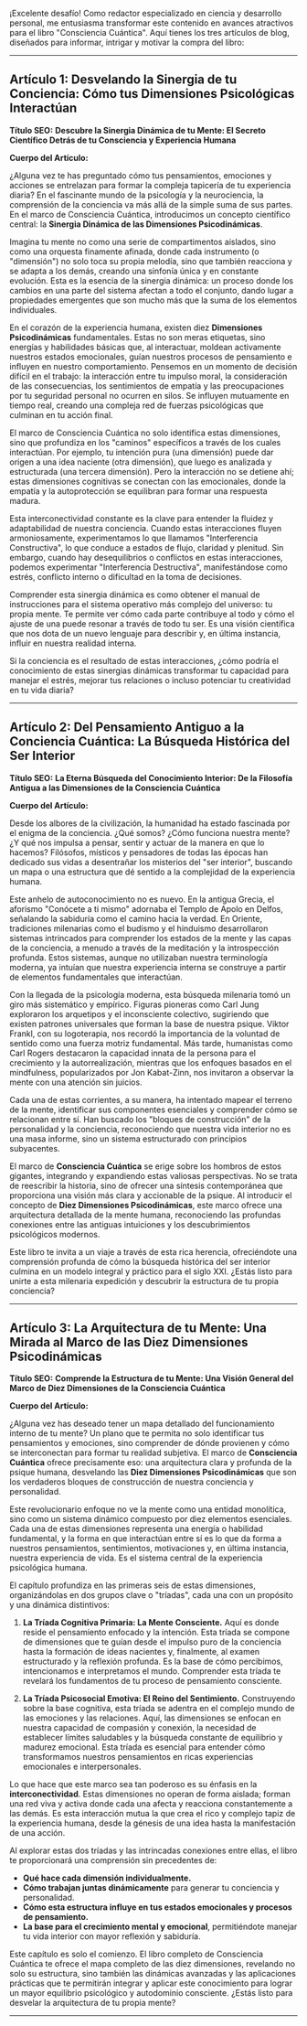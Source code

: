 ¡Excelente desafío! Como redactor especializado en ciencia y desarrollo personal, me entusiasma transformar este contenido en avances atractivos para el libro "Consciencia Cuántica". Aquí tienes los tres artículos de blog, diseñados para informar, intrigar y motivar la compra del libro:

---

## Artículo 1: Desvelando la Sinergia de tu Conciencia: Cómo tus Dimensiones Psicológicas Interactúan

**Título SEO:** **Descubre la Sinergia Dinámica de tu Mente: El Secreto Científico Detrás de tu Consciencia y Experiencia Humana**

**Cuerpo del Artículo:**

¿Alguna vez te has preguntado cómo tus pensamientos, emociones y acciones se entrelazan para formar la compleja tapicería de tu experiencia diaria? En el fascinante mundo de la psicología y la neurociencia, la comprensión de la conciencia va más allá de la simple suma de sus partes. En el marco de Consciencia Cuántica, introducimos un concepto científico central: la **Sinergia Dinámica de las Dimensiones Psicodinámicas**.

Imagina tu mente no como una serie de compartimentos aislados, sino como una orquesta finamente afinada, donde cada instrumento (o "dimensión") no solo toca su propia melodía, sino que también reacciona y se adapta a los demás, creando una sinfonía única y en constante evolución. Esta es la esencia de la sinergia dinámica: un proceso donde los cambios en una parte del sistema afectan a todo el conjunto, dando lugar a propiedades emergentes que son mucho más que la suma de los elementos individuales.

En el corazón de la experiencia humana, existen diez **Dimensiones Psicodinámicas** fundamentales. Estas no son meras etiquetas, sino energías y habilidades básicas que, al interactuar, moldean activamente nuestros estados emocionales, guían nuestros procesos de pensamiento e influyen en nuestro comportamiento. Pensemos en un momento de decisión difícil en el trabajo: la interacción entre tu impulso moral, la consideración de las consecuencias, los sentimientos de empatía y las preocupaciones por tu seguridad personal no ocurren en silos. Se influyen mutuamente en tiempo real, creando una compleja red de fuerzas psicológicas que culminan en tu acción final.

El marco de Consciencia Cuántica no solo identifica estas dimensiones, sino que profundiza en los "caminos" específicos a través de los cuales interactúan. Por ejemplo, tu intención pura (una dimensión) puede dar origen a una idea naciente (otra dimensión), que luego es analizada y estructurada (una tercera dimensión). Pero la interacción no se detiene ahí; estas dimensiones cognitivas se conectan con las emocionales, donde la empatía y la autoprotección se equilibran para formar una respuesta madura.

Esta interconectividad constante es la clave para entender la fluidez y adaptabilidad de nuestra conciencia. Cuando estas interacciones fluyen armoniosamente, experimentamos lo que llamamos "Interferencia Constructiva", lo que conduce a estados de flujo, claridad y plenitud. Sin embargo, cuando hay desequilibrios o conflictos en estas interacciones, podemos experimentar "Interferencia Destructiva", manifestándose como estrés, conflicto interno o dificultad en la toma de decisiones.

Comprender esta sinergia dinámica es como obtener el manual de instrucciones para el sistema operativo más complejo del universo: tu propia mente. Te permite ver cómo cada parte contribuye al todo y cómo el ajuste de una puede resonar a través de todo tu ser. Es una visión científica que nos dota de un nuevo lenguaje para describir y, en última instancia, influir en nuestra realidad interna.

Si la conciencia es el resultado de estas interacciones, ¿cómo podría el conocimiento de estas sinergias dinámicas transformar tu capacidad para manejar el estrés, mejorar tus relaciones o incluso potenciar tu creatividad en tu vida diaria?

---

## Artículo 2: Del Pensamiento Antiguo a la Conciencia Cuántica: La Búsqueda Histórica del Ser Interior

**Título SEO:** **La Eterna Búsqueda del Conocimiento Interior: De la Filosofía Antigua a las Dimensiones de la Consciencia Cuántica**

**Cuerpo del Artículo:**

Desde los albores de la civilización, la humanidad ha estado fascinada por el enigma de la conciencia. ¿Qué somos? ¿Cómo funciona nuestra mente? ¿Y qué nos impulsa a pensar, sentir y actuar de la manera en que lo hacemos? Filósofos, místicos y pensadores de todas las épocas han dedicado sus vidas a desentrañar los misterios del "ser interior", buscando un mapa o una estructura que dé sentido a la complejidad de la experiencia humana.

Este anhelo de autoconocimiento no es nuevo. En la antigua Grecia, el aforismo "Conócete a ti mismo" adornaba el Templo de Apolo en Delfos, señalando la sabiduría como el camino hacia la verdad. En Oriente, tradiciones milenarias como el budismo y el hinduismo desarrollaron sistemas intrincados para comprender los estados de la mente y las capas de la conciencia, a menudo a través de la meditación y la introspección profunda. Estos sistemas, aunque no utilizaban nuestra terminología moderna, ya intuían que nuestra experiencia interna se construye a partir de elementos fundamentales que interactúan.

Con la llegada de la psicología moderna, esta búsqueda milenaria tomó un giro más sistemático y empírico. Figuras pioneras como Carl Jung exploraron los arquetipos y el inconsciente colectivo, sugiriendo que existen patrones universales que forman la base de nuestra psique. Viktor Frankl, con su logoterapia, nos recordó la importancia de la voluntad de sentido como una fuerza motriz fundamental. Más tarde, humanistas como Carl Rogers destacaron la capacidad innata de la persona para el crecimiento y la autorrealización, mientras que los enfoques basados en el mindfulness, popularizados por Jon Kabat-Zinn, nos invitaron a observar la mente con una atención sin juicios.

Cada una de estas corrientes, a su manera, ha intentado mapear el terreno de la mente, identificar sus componentes esenciales y comprender cómo se relacionan entre sí. Han buscado los "bloques de construcción" de la personalidad y la conciencia, reconociendo que nuestra vida interior no es una masa informe, sino un sistema estructurado con principios subyacentes.

El marco de **Consciencia Cuántica** se erige sobre los hombros de estos gigantes, integrando y expandiendo estas valiosas perspectivas. No se trata de reescribir la historia, sino de ofrecer una síntesis contemporánea que proporciona una visión más clara y accionable de la psique. Al introducir el concepto de **Diez Dimensiones Psicodinámicas**, este marco ofrece una arquitectura detallada de la mente humana, reconociendo las profundas conexiones entre las antiguas intuiciones y los descubrimientos psicológicos modernos.

Este libro te invita a un viaje a través de esta rica herencia, ofreciéndote una comprensión profunda de cómo la búsqueda histórica del ser interior culmina en un modelo integral y práctico para el siglo XXI. ¿Estás listo para unirte a esta milenaria expedición y descubrir la estructura de tu propia conciencia?

---

## Artículo 3: La Arquitectura de tu Mente: Una Mirada al Marco de las Diez Dimensiones Psicodinámicas

**Título SEO:** **Comprende la Estructura de tu Mente: Una Visión General del Marco de Diez Dimensiones de la Consciencia Cuántica**

**Cuerpo del Artículo:**

¿Alguna vez has deseado tener un mapa detallado del funcionamiento interno de tu mente? Un plano que te permita no solo identificar tus pensamientos y emociones, sino comprender de dónde provienen y cómo se interconectan para formar tu realidad subjetiva. El marco de **Consciencia Cuántica** ofrece precisamente eso: una arquitectura clara y profunda de la psique humana, desvelando las **Diez Dimensiones Psicodinámicas** que son los verdaderos bloques de construcción de nuestra conciencia y personalidad.

Este revolucionario enfoque no ve la mente como una entidad monolítica, sino como un sistema dinámico compuesto por diez elementos esenciales. Cada una de estas dimensiones representa una energía o habilidad fundamental, y la forma en que interactúan entre sí es lo que da forma a nuestros pensamientos, sentimientos, motivaciones y, en última instancia, nuestra experiencia de vida. Es el sistema central de la experiencia psicológica humana.

El capítulo profundiza en las primeras seis de estas dimensiones, organizándolas en dos grupos clave o "tríadas", cada una con un propósito y una dinámica distintivos:

1.  **La Tríada Cognitiva Primaria: La Mente Consciente.** Aquí es donde reside el pensamiento enfocado y la intención. Esta tríada se compone de dimensiones que te guían desde el impulso puro de la conciencia hasta la formación de ideas nacientes y, finalmente, al examen estructurado y la reflexión profunda. Es la base de cómo percibimos, intencionamos e interpretamos el mundo. Comprender esta tríada te revelará los fundamentos de tu proceso de pensamiento consciente.

2.  **La Tríada Psicosocial Emotiva: El Reino del Sentimiento.** Construyendo sobre la base cognitiva, esta tríada se adentra en el complejo mundo de las emociones y las relaciones. Aquí, las dimensiones se enfocan en nuestra capacidad de compasión y conexión, la necesidad de establecer límites saludables y la búsqueda constante de equilibrio y madurez emocional. Esta tríada es esencial para entender cómo transformamos nuestros pensamientos en ricas experiencias emocionales e interpersonales.

Lo que hace que este marco sea tan poderoso es su énfasis en la **interconectividad**. Estas dimensiones no operan de forma aislada; forman una red viva y activa donde cada una afecta y reacciona constantemente a las demás. Es esta interacción mutua la que crea el rico y complejo tapiz de la experiencia humana, desde la génesis de una idea hasta la manifestación de una acción.

Al explorar estas dos tríadas y las intrincadas conexiones entre ellas, el libro te proporcionará una comprensión sin precedentes de:
*   **Qué hace cada dimensión individualmente.**
*   **Cómo trabajan juntas dinámicamente** para generar tu conciencia y personalidad.
*   **Cómo esta estructura influye en tus estados emocionales y procesos de pensamiento.**
*   **La base para el crecimiento mental y emocional**, permitiéndote manejar tu vida interior con mayor reflexión y sabiduría.

Este capítulo es solo el comienzo. El libro completo de Consciencia Cuántica te ofrece el mapa completo de las diez dimensiones, revelando no solo su estructura, sino también las dinámicas avanzadas y las aplicaciones prácticas que te permitirán integrar y aplicar este conocimiento para lograr un mayor equilibrio psicológico y autodominio consciente. ¿Estás listo para desvelar la arquitectura de tu propia mente?

---
